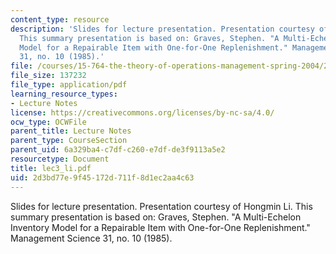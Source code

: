 ```yaml
---
content_type: resource
description: 'Slides for lecture presentation. Presentation courtesy of Hongmin Li.
  This summary presentation is based on: Graves, Stephen. "A Multi-Echelon Inventory
  Model for a Repairable Item with One-for-One Replenishment." Management Science
  31, no. 10 (1985).'
file: /courses/15-764-the-theory-of-operations-management-spring-2004/2d3bd77e9f45172d711f8d1ec2aa4c63_lec3_li.pdf
file_size: 137232
file_type: application/pdf
learning_resource_types:
- Lecture Notes
license: https://creativecommons.org/licenses/by-nc-sa/4.0/
ocw_type: OCWFile
parent_title: Lecture Notes
parent_type: CourseSection
parent_uid: 6a329ba4-c7df-c260-e7df-de3f9113a5e2
resourcetype: Document
title: lec3_li.pdf
uid: 2d3bd77e-9f45-172d-711f-8d1ec2aa4c63
---
```

Slides for lecture presentation. Presentation courtesy of Hongmin Li. This summary presentation is based on: Graves, Stephen. "A Multi-Echelon Inventory Model for a Repairable Item with One-for-One Replenishment." Management Science 31, no. 10 (1985).